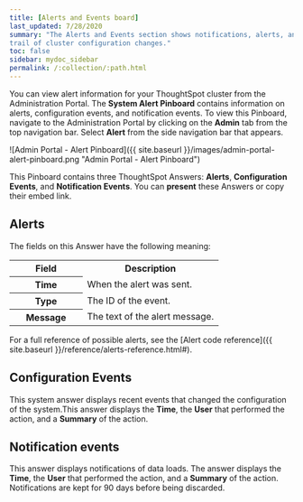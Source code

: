 ```yaml
---
title: [Alerts and Events board]
last_updated: 7/28/2020
summary: "The Alerts and Events section shows notifications, alerts, and an audit
trail of cluster configuration changes."
toc: false
sidebar: mydoc_sidebar
permalink: /:collection/:path.html
---
```


You can view alert information for your ThoughtSpot cluster from the Administration Portal. The **System Alert Pinboard** contains information on alerts, configuration events, and notification events. To view this Pinboard, navigate to the Administration Portal by clicking on the **Admin** tab from the top navigation bar. Select **Alert** from the side navigation bar that appears.

![Admin Portal - Alert Pinboard]({{ site.baseurl }}/images/admin-portal-alert-pinboard.png "Admin Portal - Alert Pinboard")

This Pinboard contains three ThoughtSpot Answers: **Alerts**, **Configuration Events**, and **Notification Events**. You can **present** these Answers or copy their embed link.

## Alerts

 The fields on this Answer have the following meaning:

  <table>
  <colgroup>
     <col style="width:35%" />
     <col style="width:65%" />
  </colgroup>
     <tr>
        <th>Field</th>
        <th>Description</th>
     </tr>
     <tr>
        <th>Time</th>
        <td>
           When the alert was sent.
        </td>
     </tr>
     <tr>
        <th>Type</th>
        <td>
           The ID of the event.
        </td>
     </tr>
     <tr>
        <th>Message</th>
        <td>
           The text of the alert message.
        </td>
     </tr>
    </table>

For a full reference of possible alerts, see the [Alert code reference]({{ site.baseurl
}}/reference/alerts-reference.html#).

## Configuration Events

This system answer displays recent events that changed the configuration of the
system.This answer displays the **Time**, the
**User** that performed the action, and a **Summary** of the action.  

## Notification events

This answer displays notifications of data loads. The answer displays the **Time**, the
**User** that performed the action, and a **Summary** of the action.
Notifications are kept for 90 days before being discarded.
